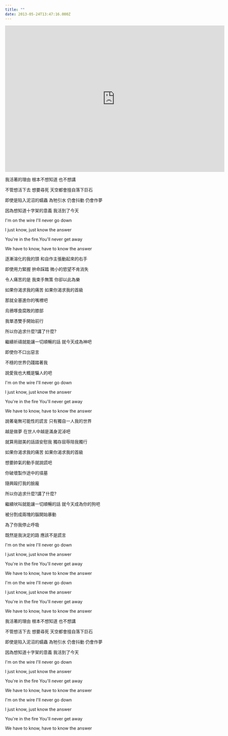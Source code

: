 ```yaml
---
title: ""
date: 2013-05-24T13:47:16.000Z
---
```


<iframe width="720" height="480" src="https://www.youtube.com/embed/OvI6Tlx7Yhg" frameborder="0" allow="accelerometer; autoplay; clipboard-write; encrypted-media; gyroscope; picture-in-picture" allowfullscreen></iframe>

我活著的理由 根本不想知道 也不想講

不管想活下去 想要尋死 天空都會擅自落下巨石

即使是陷入泥沼的蠕蟲 為牠引水 仍會抖動 仍會作夢

因為想知道十字架的意義 我活到了今天

I'm on the wire I'll never go down

I just know, just know the answer

You're in the fire.You'll never get away

We have to know, have to know the answer

逐漸溶化的我的頭 和自作主張動起來的右手

即使用力緊握 拚命踩踏 微小的慾望不肯消失

令人痛苦的是 我束手無策 你卻以此為樂

如果你渴求我的痛苦 如果你渴求我的首級

那就全塞進你的嘴裡吧

烏鴉啄食腐敗的膝部

我單憑雙手開始前行

所以你追求什麼?講了什麼?

繼續祈禱就能讓一切順暢的話 就今天成為神吧

即使你不口出惡言

不穩的世界仍踐踏著我

說愛我也大概是騙人的吧

I'm on the wire I'll never go down

I just know, just know the answer

You're in the fire You'll never get away

We have to know, have to know the answer

說著毫無可能性的謊言 只有獨自一人我的世界

越是做夢 在世人中越是滿身泥淖吧

就算用甜美的話語安慰我 獨存屈辱陪我獨行

如果你渴求我的痛苦 如果你渴求我的首級

想要帥氣的動手就說謊吧

你破壞製作途中的墳墓

隨興毆打我的臉龐

所以你追求什麼?講了什麼?

繼續吠叫就能讓一切順暢的話 就今天成為你的狗吧

被分割成兩塊的腦開始暴動

為了你我停止呼吸

既然是我決定的路 應該不是謊言

I'm on the wire I'll never go down

I just know, just know the answer

You're in the fire You'll never get away

We have to know, have to know the answer

I'm on the wire I'll never go down

I just know, just know the answer

You're in the fire You'll never get away

We have to know, have to know the answer

我活著的理由 根本不想知道 也不想講

不管想活下去 想要尋死 天空都會擅自落下巨石

即使是陷入泥沼的蠕蟲 為牠引水 仍會抖動 仍會作夢

因為想知道十字架的意義 我活到了今天

I'm on the wire I'll never go down

I just know, just know the answer

You're in the fire You'll never get away

We have to know, have to know the answer

I'm on the wire I'll never go down

I just know, just know the answer

You're in the fire You'll never get away

We have to know, have to know the answer

